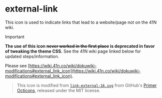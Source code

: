 # external-link

This icon is used to indicate links that lead to a website/page not on the 41N wiki.

> [!IMPORTANT]  
> **The use of this icon ~~never worked in the first place~~ is deprecated in favor of tweaking the theme CSS.** See the 41N wiki page linked below for updated steps/information.

Please see [https://wiki.41n.co/wiki/dokuwiki-modifications#external_link_icon](https://wiki.41n.co/wiki/dokuwiki-modifications#external_link_icon).

> This icon is modified from [`link-external-16.svg`](https://github.com/primer/octicons/blob/main/icons/link-external-16.svg) from GitHub's [Primer Octicons](https://github.com/primer/octicons), released under the MIT license. 
